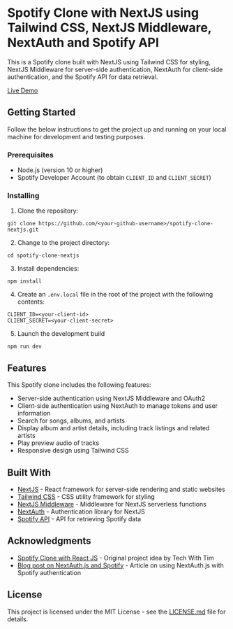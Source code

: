 # Spotify Clone with NextJS using Tailwind CSS, NextJS Middleware, NextAuth and Spotify API

This is a Spotify clone built with NextJS using Tailwind CSS for styling, NextJS Middleware for server-side authentication, NextAuth for client-side authentication, and the Spotify API for data retrieval.

[Live Demo](https://spotify-clone-nextjs.vercel.app/)

## Getting Started

Follow the below instructions to get the project up and running on your local machine for development and testing purposes.

### Prerequisites

- Node.js (version 10 or higher)
- Spotify Developer Account (to obtain `CLIENT_ID` and `CLIENT_SECRET`)

### Installing

1. Clone the repository:

```
git clone https://github.com/<your-github-username>/spotify-clone-nextjs.git
```

2. Change to the project directory:

```
cd spotify-clone-nextjs
```

3. Install dependencies:

```
npm install
```

4. Create an `.env.local` file in the root of the project with the following contents:

```
CLIENT_ID=<your-client-id>
CLIENT_SECRET=<your-client-secret>
```

5. Launch the development build

```
npm run dev
```

## Features

This Spotify clone includes the following features:

- Server-side authentication using NextJS Middleware and OAuth2
- Client-side authentication using NextAuth to manage tokens and user information
- Search for songs, albums, and artists
- Display album and artist details, including track listings and related artists
- Play preview audio of tracks
- Responsive design using Tailwind CSS

## Built With

- [NextJS](https://nextjs.org/) - React framework for server-side rendering and static websites
- [Tailwind CSS](https://tailwindcss.com/) - CSS utility framework for styling
- [NextJS Middleware](https://github.com/hoangvvo/next-connect) - Middleware for NextJS serverless functions
- [NextAuth](https://next-auth.js.org/) - Authentication library for NextJS
- [Spotify API](https://developer.spotify.com/documentation/web-api/) - API for retrieving Spotify data

## Acknowledgments

- [Spotify Clone with React JS](https://github.com/tech-with-tim/spotify-clone) - Original project idea by Tech With Tim
- [Blog post on NextAuth.js and Spotify](https://gagan.vercel.app/blog/next-auth-with-spotify-authentication/) - Article on using NextAuth.js with Spotify authentication

## License

This project is licensed under the MIT License - see the [LICENSE.md](LICENSE.md) file for details.
